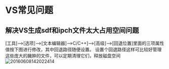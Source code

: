 # VS常见问题

## 解决VS生成sdf和ipch文件太大占用空间问题
[工具]—>[选项]—>[文本编辑器]—>C/C++]—>[高级]—>[回退位置]里面的三项属性值按下图进行修改，其中回退路径随便设置。
设置个回退路径这样可比较好管理这些庞大的臃肿的文件，可以定期清理它们，释放磁盘空间
![20160608142022414](https://user-images.githubusercontent.com/750167/125320333-2e710a80-e36e-11eb-902d-29ea409d69b9.jpg)